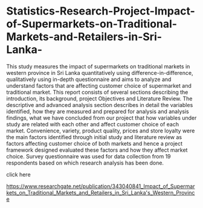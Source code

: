 # Statistics-Research-Project-Impact-of-Supermarkets-on-Traditional-Markets-and-Retailers-in-Sri-Lanka-

This study measures the impact of supermarkets on traditional markets in western province in Sri Lanka quantitatively using difference-in-difference, qualitatively using in-depth questionnaire and aims to analyze and understand factors that are affecting customer choice of supermarket and traditional market. This report consists of several sections describing the introduction, its background, project Objectives and Literature Review. The descriptive and advanced analysis section describes in detail the variables identified, how they are measured and prepared for analysis and analysis findings, what we have concluded from our project that how variables under study are related with each other and affect customer choice of each market. Convenience, variety, product quality, prices and store loyalty were the main factors identified through initial study and literature review as factors affecting customer choice of both markets and hence a project framework designed evaluated these factors and how they affect market choice. Survey questionnaire was used for data collection from 19 respondents based on which research analysis has been done.

click here

https://www.researchgate.net/publication/343040841_Impact_of_Supermarkets_on_Traditional_Markets_and_Retailers_in_Sri_Lanka's_Western_Province

